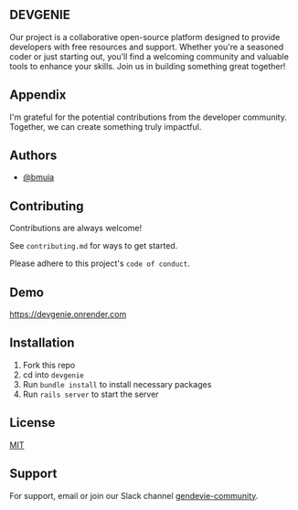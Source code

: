 
## DEVGENIE

Our project is a collaborative open-source platform designed to provide developers with free resources and support. Whether you're a seasoned coder or just starting out, you'll find a welcoming community and valuable tools to enhance your skills. Join us in building something great together!


## Appendix


I'm grateful for the potential contributions from the developer community. Together, we can create something truly impactful.
## Authors

- [@bmuia](https://www.github.com/bmuia)


## Contributing

Contributions are always welcome!

See `contributing.md` for ways to get started.

Please adhere to this project's `code of conduct`.


## Demo


https://devgenie.onrender.com
## Installation

1. Fork this repo
2. cd into ```devgenie```
3. Run ```bundle install``` to install necessary packages
4. Run ```rails server``` to start the server    
## License

[MIT](https://choosealicense.com/licenses/mit/)


## Support

For support, email  or join our Slack channel [gendevie-community](https://join.slack.com/t/devgenieworkspace/shared_invite/zt-2j0gmann8-Pv0CIxWCzGKtYAShQmgdWg).


